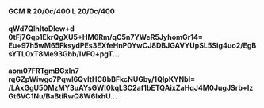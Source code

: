 #### GCM R 20/0c/400 L 20/0c/400
**qWd7QlhItoDlew+d**<br/>**0tFj7Gqp1EkrQgXU5+HM6Rm/qC5n7YWeR5JyhomGr14=**<br/>**Eu+97h5wM65FksydPEs3EXfeHnP0YwCJ8DBJGAVYUpSL5Sig4uo2/EgBsYTL0xT8Me93Gbb/lVF0+pgT...**<br/><br/>
**aom07FRTgmBGxln7**<br/>**rqGZpWiwgo7Pqwl6QvltHC8bBFkcNUGby/1QlpKYNbI=**<br/>**/LAxGgU50MzMY3uAYsGWI0kqL3C2af1bETQAixZaHqJ4M0JugJSrb+lzGt6VC1Nu/BaBtiRwQ8W6lxhU...**